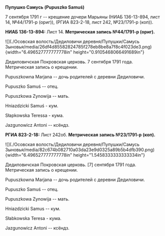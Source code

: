 **Пупушко Самусь (Pupuszko Samuś)**

7 сентября 1791 г -- крещение дочери Марьяны (НИАБ 136-13-894, лист 14,
№44/1791-р (ориг)), (РГИА 823-2-18, лист 242, №23/1791-р (коп)).

**НИАБ 136-13-894:** Лист 14. **Метрическая запись №44/1791-р (ориг).**

![](./Осовская волость/Дедиловичи деревня/Пупушки/Самусь Зыновья/media/26df4d85582824785f278eb8be8a7f8c4f023de3.png){width="6.496527777777778in"
height="0.9105468066491689in"}

Дедиловичская Покровская церковь. 7 сентября 1791 года. Метрическая
запись о крещении.

Pupuszkowna Marjana -- дочь родителей с деревни Дедиловичи.

Pupuszko Samuś -- отец.

Pupuszkowa Zynowija -- мать.

Hniazdzicki Samuś - кум.

Słapkowska Teressa - кума.

Jazgunowicz Antoni -- ксёндз.

**РГИА 823-2-18:** Лист 242об. **Метрическая запись №23/1791-р (коп).**

![](./Осовская волость/Дедиловичи деревня/Пупушки/Самусь Зыновья/media/82c674b082710a03da23e9d0325a89b5b4dfb390.png){width="6.496527777777778in"
height="1.5458333333333334in"}

Дедиловичская Покровская церковь. \[7\] сентября 1791 года. Метрическая
запись о крещении.

Pupuszkowna Marjana -- дочь родителей с деревни Дедиловичи.

Pupuszko Samuś -- отец.

Pupuszkowa Zynowija -- мать.

Hniazdzicki Samus -- кум.

Słabkowska Teresa - кума.

Jazgunowicz Antoni -- ксёндз.
